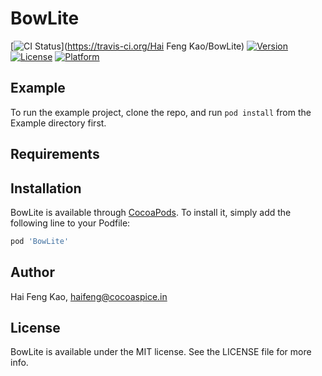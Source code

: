 # BowLite

[![CI Status](https://img.shields.io/travis/haifengkao/BowLite.svg?style=flat)](https://travis-ci.org/Hai Feng Kao/BowLite)
[![Version](https://img.shields.io/cocoapods/v/BowLite.svg?style=flat)](https://cocoapods.org/pods/BowLite)
[![License](https://img.shields.io/cocoapods/l/BowLite.svg?style=flat)](https://cocoapods.org/pods/BowLite)
[![Platform](https://img.shields.io/cocoapods/p/BowLite.svg?style=flat)](https://cocoapods.org/pods/BowLite)

## Example

To run the example project, clone the repo, and run `pod install` from the Example directory first.

## Requirements

## Installation

BowLite is available through [CocoaPods](https://cocoapods.org). To install
it, simply add the following line to your Podfile:

```ruby
pod 'BowLite'
```

## Author

Hai Feng Kao, haifeng@cocoaspice.in

## License

BowLite is available under the MIT license. See the LICENSE file for more info.
